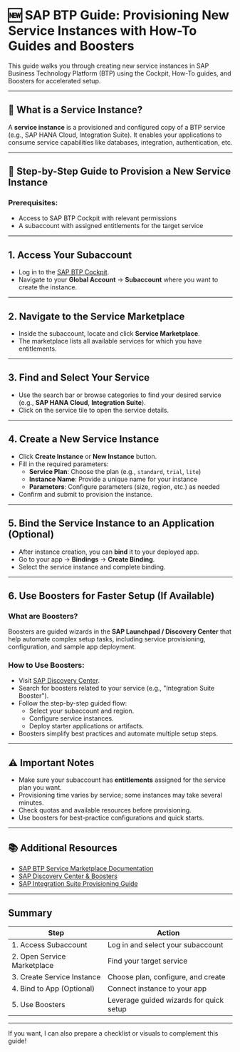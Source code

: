# 🆕 SAP BTP Guide: Provisioning New Service Instances with How-To Guides and Boosters

This guide walks you through creating new service instances in SAP Business Technology Platform (BTP) using the Cockpit, How-To guides, and Boosters for accelerated setup.

---

## 🔹 What is a Service Instance?

A **service instance** is a provisioned and configured copy of a BTP service (e.g., SAP HANA Cloud, Integration Suite). It enables your applications to consume service capabilities like databases, integration, authentication, etc.

---

## 🧭 Step-by-Step Guide to Provision a New Service Instance

### Prerequisites:
- Access to SAP BTP Cockpit with relevant permissions
- A subaccount with assigned entitlements for the target service

---

## 1. **Access Your Subaccount**

- Log in to the [SAP BTP Cockpit](https://account.hana.ondemand.com).
- Navigate to your **Global Account** → **Subaccount** where you want to create the instance.

---

## 2. **Navigate to the Service Marketplace**

- Inside the subaccount, locate and click **Service Marketplace**.
- The marketplace lists all available services for which you have entitlements.

---

## 3. **Find and Select Your Service**

- Use the search bar or browse categories to find your desired service (e.g., **SAP HANA Cloud**, **Integration Suite**).
- Click on the service tile to open the service details.

---

## 4. **Create a New Service Instance**

- Click **Create Instance** or **New Instance** button.
- Fill in the required parameters:
  - **Service Plan**: Choose the plan (e.g., `standard`, `trial`, `lite`)
  - **Instance Name**: Provide a unique name for your instance
  - **Parameters**: Configure parameters (size, region, etc.) as needed
- Confirm and submit to provision the instance.

---

## 5. **Bind the Service Instance to an Application (Optional)**

- After instance creation, you can **bind** it to your deployed app.
- Go to your app → **Bindings** → **Create Binding**.
- Select the service instance and complete binding.

---

## 6. **Use Boosters for Faster Setup (If Available)**

### What are Boosters?
Boosters are guided wizards in the **SAP Launchpad / Discovery Center** that help automate complex setup tasks, including service provisioning, configuration, and sample app deployment.

### How to Use Boosters:
- Visit [SAP Discovery Center](https://discovery-center.cloud.sap).
- Search for boosters related to your service (e.g., "Integration Suite Booster").
- Follow the step-by-step guided flow:
  - Select your subaccount and region.
  - Configure service instances.
  - Deploy starter applications or artifacts.
- Boosters simplify best practices and automate multiple setup steps.

---

## ⚠️ Important Notes

- Make sure your subaccount has **entitlements** assigned for the service plan you want.
- Provisioning time varies by service; some instances may take several minutes.
- Check quotas and available resources before provisioning.
- Use boosters for best-practice configurations and quick starts.

---

## 📚 Additional Resources

- [SAP BTP Service Marketplace Documentation](https://help.sap.com/docs/btp/service-marketplace)
- [SAP Discovery Center & Boosters](https://discovery-center.cloud.sap)
- [SAP Integration Suite Provisioning Guide](https://help.sap.com/integration-suite)

---

## Summary

| Step                     | Action                                |
|--------------------------|-------------------------------------|
| 1. Access Subaccount      | Log in and select your subaccount   |
| 2. Open Service Marketplace | Find your target service          |
| 3. Create Service Instance| Choose plan, configure, and create  |
| 4. Bind to App (Optional) | Connect instance to your app        |
| 5. Use Boosters           | Leverage guided wizards for quick setup |

---

If you want, I can also prepare a checklist or visuals to complement this guide!
